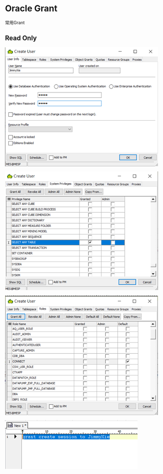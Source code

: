 # Oracle Grant

常用Grant

## Read Only

![](.gitbook/assets/image%20%28270%29.png)

![](.gitbook/assets/image%20%28271%29.png)

![](.gitbook/assets/image%20%28265%29.png)

![](.gitbook/assets/image%20%28276%29.png)

